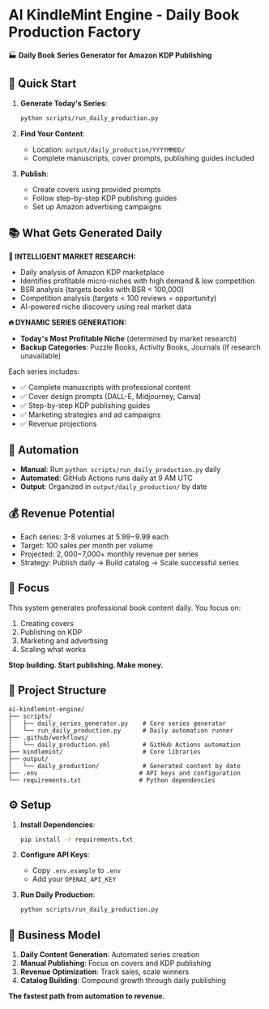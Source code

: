 # AI KindleMint Engine - Daily Book Production Factory

🏭 **Daily Book Series Generator for Amazon KDP Publishing**

## 🚀 Quick Start

1. **Generate Today's Series**:
   ```bash
   python scripts/run_daily_production.py
   ```

2. **Find Your Content**:
   - Location: `output/daily_production/YYYYMMDD/`
   - Complete manuscripts, cover prompts, publishing guides included

3. **Publish**:
   - Create covers using provided prompts
   - Follow step-by-step KDP publishing guides
   - Set up Amazon advertising campaigns

## 📚 What Gets Generated Daily

**🎯 INTELLIGENT MARKET RESEARCH:**
- Daily analysis of Amazon KDP marketplace
- Identifies profitable micro-niches with high demand & low competition  
- BSR analysis (targets books with BSR < 100,000)
- Competition analysis (targets < 100 reviews = opportunity)
- AI-powered niche discovery using real market data

**🔥 DYNAMIC SERIES GENERATION:**
- **Today's Most Profitable Niche** (determined by market research)
- **Backup Categories**: Puzzle Books, Activity Books, Journals (if research unavailable)

Each series includes:
- ✅ Complete manuscripts with professional content
- ✅ Cover design prompts (DALL-E, Midjourney, Canva)
- ✅ Step-by-step KDP publishing guides
- ✅ Marketing strategies and ad campaigns
- ✅ Revenue projections

## 🤖 Automation

- **Manual**: Run `python scripts/run_daily_production.py` daily
- **Automated**: GitHub Actions runs daily at 9 AM UTC
- **Output**: Organized in `output/daily_production/` by date

## 💰 Revenue Potential

- Each series: 3-8 volumes at $5.99-$9.99 each
- Target: 100 sales per month per volume
- Projected: $2,000-$7,000+ monthly revenue per series
- Strategy: Publish daily → Build catalog → Scale successful series

## 🎯 Focus

This system generates professional book content daily. You focus on:
1. Creating covers
2. Publishing on KDP
3. Marketing and advertising
4. Scaling what works

**Stop building. Start publishing. Make money.**

## 📁 Project Structure

```
ai-kindlemint-engine/
├── scripts/
│   ├── daily_series_generator.py    # Core series generator
│   └── run_daily_production.py      # Daily automation runner
├── .github/workflows/
│   └── daily_production.yml         # GitHub Actions automation
├── kindlemint/                      # Core libraries
├── output/
│   └── daily_production/            # Generated content by date
├── .env                            # API keys and configuration
└── requirements.txt                # Python dependencies
```

## ⚙️ Setup

1. **Install Dependencies**:
   ```bash
   pip install -r requirements.txt
   ```

2. **Configure API Keys**:
   - Copy `.env.example` to `.env`
   - Add your `OPENAI_API_KEY`

3. **Run Daily Production**:
   ```bash
   python scripts/run_daily_production.py
   ```

## 🎯 Business Model

1. **Daily Content Generation**: Automated series creation
2. **Manual Publishing**: Focus on covers and KDP publishing
3. **Revenue Optimization**: Track sales, scale winners
4. **Catalog Building**: Compound growth through daily publishing

**The fastest path from automation to revenue.**